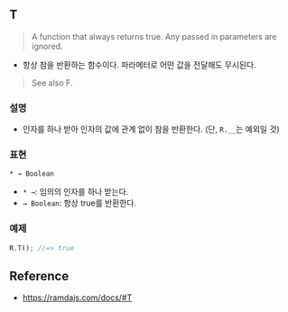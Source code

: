 ## T
> A function that always returns true. Any passed in parameters are ignored.
- 항상 참을 반환하는 함수이다. 파라메터로 어떤 값을 전달해도 무시된다.

> See also F.

### 설명
- 인자를 하나 받아 인자의 값에 관계 없이 참을 반환한다. (단, `R.__`는 예외일 것)

### 표현
```
* → Boolean
```
- `* →`: 임의의 인자를 하나 받는다.
- `→ Boolean`: 항상 true를 반환한다.

### 예제
```js
R.T(); //=> true
```

## Reference
- https://ramdajs.com/docs/#T
